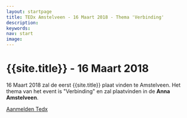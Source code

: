 ```yaml
---
layout: startpage
title: TEDx Amstelveen - 16 Maart 2018 - Thema 'Verbinding'
description:
keywords:
nav: start
image:
---
```

<amp-img noloading width="200" height="200" alt="{{page.description}}" layout="responsive" src="/img/placeholder.svg" class="pull-left img-big"></amp-img>


# {{site.title}} - 16 Maart 2018

16 Maart 2018 zal de eerst {{site.title}} plaat vinden te Amstelveen. Het thema van het event is "Verbinding" en zal plaatvinden in de **Anna Amstelveen**.


<div class="btn">
  <a class="button button-primary" href="https://run.mage.coach/" title="Aanmelding {{site.title}}">Aanmelden Tedx</a>
</div>

